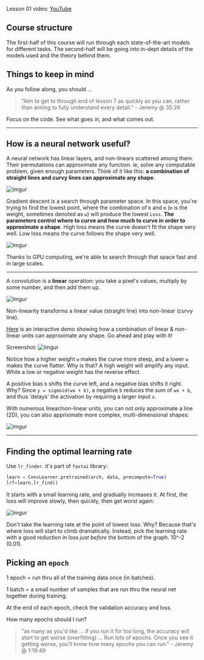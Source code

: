 Lesson 01 video: [YouTube](https://www.youtube.com/watch?v=IPBSB1HLNLo)

## Course structure
The first-half of this course will run through each state-of-the-art models for different tasks. The second-half will be going into in-dept details of the models used and the theory behind them.

## Things to keep in mind

As you follow along, you should ...

> "Aim to get to through end of lesson 7 as quickly as you can, rather than aiming to fully understand every detail." - Jeremy @ 35:26

Focus on the code. See what goes in, and what comes out.

---

## How is a neural network useful?

A neural network has linear layers, and non-linears scattered among them. Their permutations can approximate any function. ie, solve any computable problem, given enough parameters. Think of it like this: __a combination of straight lines and curvy lines can approximate any shape__.

![Imgur](https://i.imgur.com/aufqpRw.png)

Gradient descent is a search through parameter space. In this space, you're trying to find the lowest point, where the combination of `b` and `m` (`m` is the weight, sometimes denoted as `w`) will produce the lowest `Loss`. __The parameters control where to curve and how much to curve in order to approximate a shape__. High loss means the curve doesn't fit the shape very well. Low loss means the curve follows the shape very well.

![Imgur](https://i.imgur.com/6j7AshF.png)

Thanks to GPU computing, we're able to search through that space fast and in large scales.

---

A convolution is a __linear__ operation: you take a pixel's values, multiply by some number, and then add them up.

![Imgur](https://i.imgur.com/RrACTtx.png)

Non-linearity transforms a linear value (straight line) into non-linear (curvy line).

[Here](http://neuralnetworksanddeeplearning.com/chap4.html) is an interactive demo showing how a combination of linear & non-linear units can approximate any shape. Go ahead and play with it!

Screenshot:
![Imgur](https://i.imgur.com/dEMrXUf.png)
 
 Notice how a higher weight `w` makes the curve more steep, and a lower `w` makes the curve flatter. Why is that? A high weight will amplify any input. While a low or negative weight has the reverse effect.
 
 A positive bias `b` shifts the curve left, and a negative bias shifts it right. Why? Since `y = sigmoid(wx + b)`, a negative `b` reduces the sum of `wx + b`, and thus 'delays' the activation by requiring a larger input `x`.

With numerous linear/non-linear units, you can not only approximate a line (2D), you can also appriximate more complex, multi-dimensional shapes:

![Imgur](https://i.imgur.com/dmrCAm2.png)

---

## Finding the optimal learning rate
Use `lr_finder`. it's part of `fastai` library:

```python
learn = ConvLearner.pretrained(arch, data, precompute=True)
lrf=learn.lr_find()
```

It starts with a small learning rate, and gradually increases it. At first, the loss will improve slowly, then quickly, then get worst again:

![Imgur](https://i.imgur.com/LOGGwJO.png)

Don't take the learning rate at the point of lowest loss. Why? Because that's where loss will start to climb dramatically. Instead, pick the learning rate with a good reduction in loss *just before* the bottom of the graph. 10^-2 (0.01).

## Picking an `epoch`
1 epoch = run thru all of the training data once (in batches).

1 batch = a small number of samples that are run thru the neural net together during training.

At the end of each epoch, check the validation accuracy and loss.

How many epochs should I run?
> "as many as you'd like ... if you run it for too long, the accuracy will start to get worse (overfitting) ... Run lots of epochs. Once you see it getting worse, you'll know how many epochs you can run." - Jeremy @ 1:19:49
